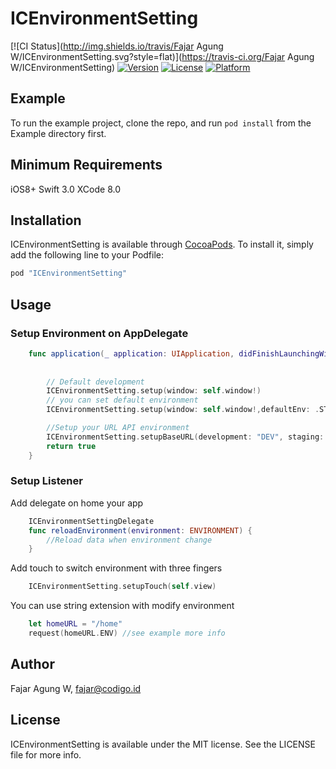 # ICEnvironmentSetting

[![CI Status](http://img.shields.io/travis/Fajar Agung W/ICEnvironmentSetting.svg?style=flat)](https://travis-ci.org/Fajar Agung W/ICEnvironmentSetting)
[![Version](https://img.shields.io/cocoapods/v/ICEnvironmentSetting.svg?style=flat)](http://cocoapods.org/pods/ICEnvironmentSetting)
[![License](https://img.shields.io/cocoapods/l/ICEnvironmentSetting.svg?style=flat)](http://cocoapods.org/pods/ICEnvironmentSetting)
[![Platform](https://img.shields.io/cocoapods/p/ICEnvironmentSetting.svg?style=flat)](http://cocoapods.org/pods/ICEnvironmentSetting)

## Example

To run the example project, clone the repo, and run `pod install` from the Example directory first.

## Minimum Requirements

iOS8+
Swift 3.0
XCode 8.0


## Installation

ICEnvironmentSetting is available through [CocoaPods](http://cocoapods.org). To install
it, simply add the following line to your Podfile:

```ruby
pod "ICEnvironmentSetting"
```

## Usage

### Setup Environment on AppDelegate
```swift
	func application(_ application: UIApplication, didFinishLaunchingWithOptions launchOptions: [	UIApplicationLaunchOptionsKey: Any]?) -> Bool {
    
        
		// Default development
 		ICEnvironmentSetting.setup(window: self.window!) 
 		// you can set default environment
	 	ICEnvironmentSetting.setup(window: self.window!,defaultEnv: .STAGGING)

	 	//Setup your URL API environment
	 	ICEnvironmentSetting.setupBaseURL(development: "DEV", staging: "STG", production: "PROD")
        return true
    }

```
### Setup Listener
Add delegate on home your app

```swift
	ICEnvironmentSettingDelegate
	func reloadEnvironment(environment: ENVIRONMENT) {
        //Reload data when environment change
    }
```

Add touch to switch environment with three fingers

```swift
	ICEnvironmentSetting.setupTouch(self.view)
```

You can use string extension with modify environment 

```swift
	let homeURL = "/home"
	request(homeURL.ENV) //see example more info
```


## Author

Fajar Agung W, fajar@codigo.id

## License

ICEnvironmentSetting is available under the MIT license. See the LICENSE file for more info.

